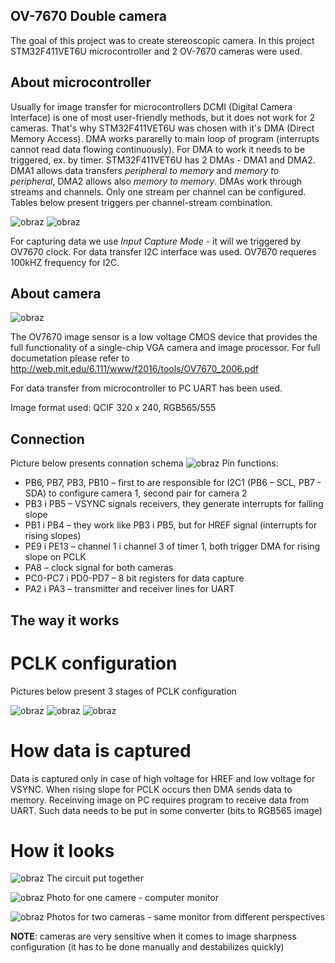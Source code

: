 ## OV-7670 Double camera

The goal of this project was to create stereoscopic camera. In this project STM32F411VET6U microcontroller and 2 OV-7670 cameras were used.

## About microcontroller

Usually for image transfer for microcontrollers DCMI (Digital Camera Interface) is one of most user-friendly methods, but it does not work for 2 cameras. That's why STM32F411VET6U was chosen with it's DMA (Direct Memory Access). DMA works pararelly to main loop of program (interrupts cannot read data flowing continuously). For DMA to work it needs to be triggered, ex. by timer. STM32F411VET6U has 2 DMAs - DMA1 and DMA2. DMA1 allows data transfers _peripheral to memory_ and _memory to peripheral_, DMA2 allows also _memory to memory_. DMAs work through streams and channels. Only one stream per channel can be configured. Tables below present triggers per channel-stream combination. 

![obraz](https://user-images.githubusercontent.com/36985129/170352983-89e5014c-857b-4efd-a21a-f0c71edc2711.png)
![obraz](https://user-images.githubusercontent.com/36985129/170355409-e87e6276-ae41-4aaa-bfea-d63b165e2515.png)

For capturing data we use _Input Capture Mode_ - it will we triggered by OV7670 clock. For data transfer I2C interface was used.
OV7670 requeres 100kHZ frequency for I2C.

## About camera

![obraz](https://user-images.githubusercontent.com/36985129/170355324-e55301b2-7214-480f-b8fc-650e36cf44d2.png)

The OV7670 image sensor is a low voltage CMOS device that provides the full functionality of a single-chip VGA camera and image processor. For full documetation please refer to http://web.mit.edu/6.111/www/f2016/tools/OV7670_2006.pdf

For data transfer from microcontroller to PC UART has been used.

Image format used: QCIF 320 x 240, RGB565/555

## Connection

Picture below presents connation schema
![obraz](https://user-images.githubusercontent.com/36985129/170355686-3900f968-b6dc-45db-be5a-863e31acd4b3.png)
Pin functions:
- PB6, PB7, PB3, PB10 – first to are responsible for I2C1 (PB6 – SCL, PB7 - SDA) to configure camera 1, second pair for camera 2
- PB3 i PB5 – VSYNC signals receivers, they generate interrupts for falling slope
- PB1 i PB4 – they work like PB3 i PB5, but for HREF signal (interrupts for rising slopes)
- PE9 i PE13 – channel 1 i channel 3 of timer 1, both trigger DMA for rising slope on PCLK
- PA8 – clock signal for both cameras
- PC0-PC7 i PD0-PD7 – 8 bit registers for data capture
- PA2 i PA3 – transmitter and receiver lines for UART

## The way it works

# PCLK configuration
Pictures below present 3 stages of PCLK configuration

![obraz](https://user-images.githubusercontent.com/36985129/170357584-2cedc60c-6bd1-41bc-8d3e-0a04b3346b27.png)
![obraz](https://user-images.githubusercontent.com/36985129/170357603-56f2d8b4-bde4-4b12-a05b-4c7b7eb126ae.png)
![obraz](https://user-images.githubusercontent.com/36985129/170357618-6255deb9-79f2-40da-a361-db98cb127955.png)

# How data is captured
Data is captured only in case of high voltage for HREF and low voltage for VSYNC. When rising slope for PCLK occurs then DMA sends data to memory. Receinving image on PC requires program to receive data from UART. Such data needs to be put in some converter (bits to RGB565 image)

# How it looks

![obraz](https://user-images.githubusercontent.com/36985129/170358425-6ef4d6b8-64b6-4647-b011-0a662e7e5d4c.png)
The circuit put together

![obraz](https://user-images.githubusercontent.com/36985129/170358536-e9570e5a-29b2-4858-b2e7-0184751b8a23.png)
Photo for one camere - computer monitor

![obraz](https://user-images.githubusercontent.com/36985129/170358848-3145b04e-d875-4fc8-8094-6e6fff1970c7.png)
Photos for two cameras - same monitor from different perspectives

**NOTE**: cameras are very sensitive when it comes to image sharpness configuration (it has to be done manually and destabilizes quickly)
